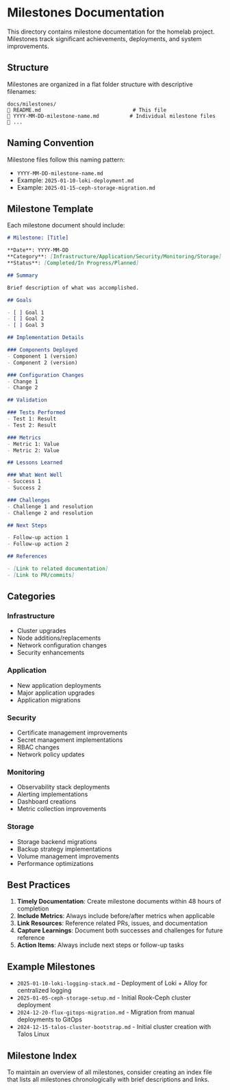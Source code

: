 # Milestones Documentation

This directory contains milestone documentation for the homelab project. Milestones track significant achievements, deployments, and system improvements.

## Structure

Milestones are organized in a flat folder structure with descriptive filenames:

```
docs/milestones/
   README.md                              # This file
   YYYY-MM-DD-milestone-name.md          # Individual milestone files
   ...
```

## Naming Convention

Milestone files follow this naming pattern:
- `YYYY-MM-DD-milestone-name.md`
- Example: `2025-01-10-loki-deployment.md`
- Example: `2025-01-15-ceph-storage-migration.md`

## Milestone Template

Each milestone document should include:

```markdown
# Milestone: [Title]

**Date**: YYYY-MM-DD  
**Category**: [Infrastructure/Application/Security/Monitoring/Storage]  
**Status**: [Completed/In Progress/Planned]

## Summary

Brief description of what was accomplished.

## Goals

- [ ] Goal 1
- [ ] Goal 2
- [ ] Goal 3

## Implementation Details

### Components Deployed
- Component 1 (version)
- Component 2 (version)

### Configuration Changes
- Change 1
- Change 2

## Validation

### Tests Performed
- Test 1: Result
- Test 2: Result

### Metrics
- Metric 1: Value
- Metric 2: Value

## Lessons Learned

### What Went Well
- Success 1
- Success 2

### Challenges
- Challenge 1 and resolution
- Challenge 2 and resolution

## Next Steps

- Follow-up action 1
- Follow-up action 2

## References

- [Link to related documentation]
- [Link to PR/commits]
```

## Categories

### Infrastructure
- Cluster upgrades
- Node additions/replacements
- Network configuration changes
- Security enhancements

### Application
- New application deployments
- Major application upgrades
- Application migrations

### Security
- Certificate management improvements
- Secret management implementations
- RBAC changes
- Network policy updates

### Monitoring
- Observability stack deployments
- Alerting implementations
- Dashboard creations
- Metric collection improvements

### Storage
- Storage backend migrations
- Backup strategy implementations
- Volume management improvements
- Performance optimizations

## Best Practices

1. **Timely Documentation**: Create milestone documents within 48 hours of completion
2. **Include Metrics**: Always include before/after metrics when applicable
3. **Link Resources**: Reference related PRs, issues, and documentation
4. **Capture Learnings**: Document both successes and challenges for future reference
5. **Action Items**: Always include next steps or follow-up tasks

## Example Milestones

- `2025-01-10-loki-logging-stack.md` - Deployment of Loki + Alloy for centralized logging
- `2025-01-05-ceph-storage-setup.md` - Initial Rook-Ceph cluster deployment
- `2024-12-20-flux-gitops-migration.md` - Migration from manual deployments to GitOps
- `2024-12-15-talos-cluster-bootstrap.md` - Initial cluster creation with Talos Linux

## Milestone Index

To maintain an overview of all milestones, consider creating an index file that lists all milestones chronologically with brief descriptions and links.